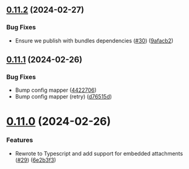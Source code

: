 ## [0.11.2](https://github.com/kapetacom/nodejs-registry-utils/compare/v0.11.1...v0.11.2) (2024-02-27)


### Bug Fixes

* Ensure we publish with bundles dependencies ([#30](https://github.com/kapetacom/nodejs-registry-utils/issues/30)) ([9afacb2](https://github.com/kapetacom/nodejs-registry-utils/commit/9afacb23bf1acddca2ddffe808a1007ea9c1070a))

## [0.11.1](https://github.com/kapetacom/nodejs-registry-utils/compare/v0.11.0...v0.11.1) (2024-02-26)


### Bug Fixes

* Bump config mapper ([4422706](https://github.com/kapetacom/nodejs-registry-utils/commit/44227064447333ea5b77be82ca8d58e000445166))
* Bump config mapper (retry) ([d76515d](https://github.com/kapetacom/nodejs-registry-utils/commit/d76515dd9aef2efb8ef5b0429174760bd3d0f490))

# [0.11.0](https://github.com/kapetacom/nodejs-registry-utils/compare/v0.10.0...v0.11.0) (2024-02-26)


### Features

* Rewrote to Typescript and add support for embedded attachments ([#29](https://github.com/kapetacom/nodejs-registry-utils/issues/29)) ([6e2b3f3](https://github.com/kapetacom/nodejs-registry-utils/commit/6e2b3f3d4bbfd0aec13ef38bb65612b0177e8854))
